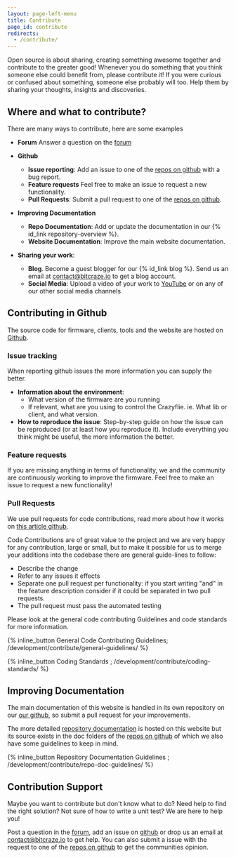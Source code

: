 ```yaml
---
layout: page-left-menu
title: Contribute
page_id: contribute
redirects:
  - /contribute/
---
```


Open source is about sharing, creating something awesome together and contribute
to the greater good! Whenever you do something that you think someone else could
benefit from, please contribute it! If you were curious or confused about something,
someone else probably will too. Help them by sharing your thoughts, insights and
discoveries.

## Where and what to contribute?

There are many ways to contribute, here are some examples

* **Forum** Answer a question on the [forum](//forum.bitcraze.io)
* **Github** 
  * **Issue reporting**: Add an issue to one of the [repos on github](https://github.com/bitcraze) with a
bug report.
  * **Feature requests**  Feel free to make an issue to request a new functionality.
  * **Pull Requests**: Submit a pull request to one of the [repos on github](https://github.com/bitcraze).

* **Improving Documentation**
  * **Repo Documentation**: Add or update the documentation in our {% id_link repository-overview %}.
  * **Website Documentation**: Improve the main website documentation. 
* **Sharing your work**:
  * **Blog**. Become a guest blogger for our {% id_link blog %}. Send us an email at contact@bitcraze.io to get a blog account.
  * **Social Media**: Upload a video of your work to [YouTube](https://www.youtube.com/) or on any of our other social media channels

## Contributing in Github
The source code for firmware, clients, tools and the website are hosted on [Github](https://github.com/bitcraze).

### Issue tracking
When reporting github issues the more information you can supply the better.

* **Information about the environment**:
  * What version of the firmware are you running
  * If relevant, what are you using to control the Crazyflie. ie. What lib or client, and what version.
* **How to reproduce the issue**: Step-by-step guide on how the issue can be reproduced (or at least how you reproduce it). Include everything you think might be useful, the more information the better.

### Feature requests
If you are missing anything in terms of functionality, we and the community are continuously working to improve the firmware. Feel free to make an issue to request a new functionality!


### Pull Requests 
We use pull requests for code contributions, read more about how it works on
[this article github](https://help.github.com/articles/about-pull-requests/).

Code Contributions are of great value to the project and we are very happy for any contribution, large or small,
but to make it possible for us to merge your additions into the codebase there are general guide-lines to follow:

* Describe the change
* Refer to any issues it effects
* Separate one pull request per functionality: if you start writing "and" in the feature description consider if it could be separated in two pull requests.
* The pull request must pass the automated testing

Please look at the general code contributing Guidelines and code standards for more information. 

 {% inline_button General Code Contributing Guidelines; /development/contribute/general-guidelines/ %}

 {% inline_button Coding Standards ; /development/contribute/coding-standards/ %}

## Improving Documentation

The main documentation of this website is handled in its own repository on our [our github](https://github.com/bitcraze/bitcraze-website), so submit a pull request for your improvements.

The more detailed [repository documentation](/documentation/repository/) is hosted on this website but its source exists in the doc folders of the [repos on github](https://github.com/bitcraze) of which we also have some guidelines to keep in mind.

 {% inline_button Repository Documentation Guidelines ; /development/contribute/repo-doc-guidelines/ %}


## Contribution Support

Maybe you want to contribute but don't know what to do? Need help
to find the right solution? Not sure of how to write a unit test?
We are here to help you!

Post a question in the [forum](//forum.bitcraze.io), add an issue on
[github](https://github.com/bitcraze) or drop us an email at
contact@bitcraze.io to get help.
You can also submit a issue with the request to one of the [repos on github](https://github.com/bitcraze) to get the communities opinion.
